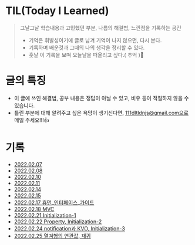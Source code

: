 # TIL(Today I Learned)
> 그날그날 학습내용과 고민했던 부분, 나름의 해결법, 느낀점을 기록하는 공간
> - 기억은 휘발성이기에 글로 남겨 기억이 나지 않으면, 다시 본다.
> - 기록하며 배운것과 그때의 나의 생각을 정리할 수 있다.
> - 훗날 이 기록을 보며 오늘날을 떠올리고 싶다.( 추억 )🥺

# 글의 특징
- 이 글에 쓰인 해결법, 공부 내용은 정답이 아닐 수 있고, 비유 등이 적절하지 않을 수 있습니다.
- 틀린 부분에 대해 알려주고 싶은 욕망이 생기신다면, 111dltldnjs@gmail.com으로 메일 주세요!!!👍

# 기록
- [2022.02.07](https://github.com/saafaaari/Today-I-Learned/blob/main/2022.02/2022.02.07.md)
- [2022.02.08](https://github.com/saafaaari/Today-I-Learned/blob/main/2022.02/2022.02.08.md)
- [2022.02.10](https://github.com/saafaaari/Today-I-Learned/blob/main/2022.02/2022.02.10.md)
- [2022.02.11](https://github.com/saafaaari/Today-I-Learned/blob/main/2022.02/2022.02.11.md)
- [2022.02.14](https://github.com/saafaaari/Today-I-Learned/blob/main/2022.02/2022.02.14.md)
- [2022.02.15](https://github.com/saafaaari/Today-I-Learned/blob/main/2022.02/2022.02.15.md)
- [2022.02.17 휴먼_인터페이스_가이드](https://github.com/saafaaari/Today-I-Learned/blob/main/2022.02/2022.02.17%20%ED%9C%B4%EB%A8%BC_%EC%9D%B8%ED%84%B0%ED%8E%98%EC%9D%B4%EC%8A%A4_%EA%B0%80%EC%9D%B4%EB%93%9C.md)
- [2022.02.18 MVC](https://github.com/saafaaari/Today-I-Learned/blob/main/2022.02/2022.02.18%20MVC.md)
- [2022.02.21 Initialization-1](https://github.com/saafaaari/Today-I-Learned/blob/main/2022.02/2022.02.21%20Initialization-1.md)
- [2022.02.22 Property, Initialization-2](https://github.com/saafaaari/Today-I-Learned/blob/main/2022.02/2022.02.22%20Property%2C%20Initialization-2.md)
- [2022.02.24 notification과 KVO, Initialization-3](https://github.com/saafaaari/Today-I-Learned/blob/main/2022.02/2022.02.24%20notification%EA%B3%BC%20KVO%2C%20Initialization-3.md)
- [2022.02.25 열겨형의 연관값, 재귀](https://github.com/saafaaari/Today-I-Learned/blob/main/2022.02/2022.02.25%20%EC%97%B4%EA%B2%A8%ED%98%95%EC%9D%98%20%EC%97%B0%EA%B4%80%EA%B0%92%2C%20%EC%9E%AC%EA%B7%80.md)
